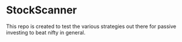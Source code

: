 # StockScanner
This repo is created to test the various strategies out there for passive investing to beat nifty in general.
